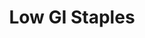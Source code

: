 ---
type: GiDataTablePage
title: Low GI Staples
description: Low Glycemic Index Staples
keywords: gi, GI, Glycemic Index, glycemic index, GlycemicIndex, glycemicindex, gi of Staples, GI of Staples, Glycemic Index of Staples, glycemic index of Staples, GlycemicIndex of Staples, glycemicindex of Staples, Staples, Low GI Staples, Low Glycemic Index Staples
---